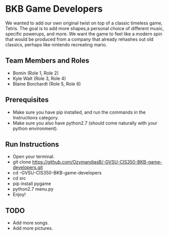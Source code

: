 # BKB Game Developers
We wanted to add our own original twist on top of a classic timeless game, Tetris. The goal is to add more shapes,a personal choice of different music, specific powerups, and more. We want the game to feel like a modern spin that would be produced from a company that already rehashes out old classics, perhaps like nintendo recreating mario.

## Team Members and Roles

* Bomin (Role 1, Role 2)
* Kyle Walt (Role 3, Role 4)
* Blaine Borchardt (Role 5, Role 6)

## Prerequisites
* Make sure you have pip installed, and run the commands in the Instructions category.
* Make sure you also have python2.7 (should come naturally with your python environment).

## Run Instructions
* Open your terminal.
* git clone https://github.com/OzymandiasB/-GVSU-CIS350-BKB-game-developers.git
* cd -GVSU-CIS350-BKB-game-developers
* cd src
* pip install pygame
* python2.7 menu.py
* Enjoy!

## TODO
* Add more songs.
* Add more pictures.

